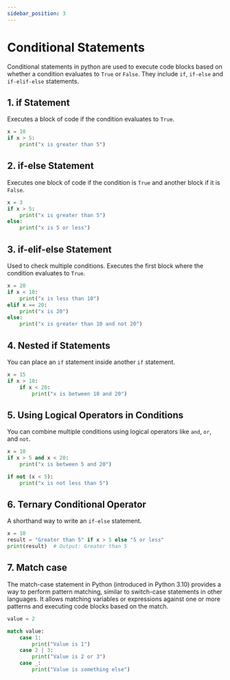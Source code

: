 ```yaml
---
sidebar_position: 3
---
```


# Conditional Statements

Conditional statements in python are used to execute code blocks based on whether a condition evaluates to `True` or `False`. They include `if`, `if-else` and `if-elif-else` statements.

## 1. if Statement

Executes a block of code if the condition evaluates to `True`.

```python
x = 10
if x > 5:
    print("x is greater than 5")
```

## 2. if-else Statement

Executes one block of code if the condition is `True` and another block if it is `False`.

```python
x = 3
if x > 5:
    print("x is greater than 5")
else:
    print("x is 5 or less")
```

## 3. if-elif-else Statement

Used to check multiple conditions. Executes the first block where the condition evaluates to `True`.

```python
x = 20
if x < 10:
    print("x is less than 10")
elif x == 20:
    print("x is 20")
else:
    print("x is greater than 10 and not 20")
```

## 4. Nested if Statements

You can place an `if` statement inside another `if` statement.

```python
x = 15
if x > 10:
    if x < 20:
        print("x is between 10 and 20")
```

## 5. Using Logical Operators in Conditions

You can combine multiple conditions using logical operators like `and`, `or`, and `not`.

```python
x = 10
if x > 5 and x < 20:
    print("x is between 5 and 20")

if not (x < 5):
    print("x is not less than 5")
```

## 6. Ternary Conditional Operator

A shorthand way to write an `if-else` statement.

```python
x = 10
result = "Greater than 5" if x > 5 else "5 or less"
print(result)  # Output: Greater than 5
```

## 7. Match case

The match-case statement in Python (introduced in Python 3.10) provides a way to perform pattern matching, similar to switch-case statements in other languages. It allows matching variables or expressions against one or more patterns and executing code blocks based on the match.

```python
value = 2

match value:
    case 1:
        print("Value is 1")
    case 2 | 3:
        print("Value is 2 or 3")
    case _:
        print("Value is something else")
```
